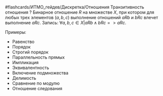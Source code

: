 #flashcards/ИТМО_гейдев/Дискретка/Отношения
Транзитивность отношения
?
Бинарное отношение $R$ на множестве $X$, при котором для любых трех элементов $(a, b, c)$ выполнение отношений $aRb$ и $bRc$ влечет выполнение $aRc$.
Запись: $\forall a,b,c \in X | aRb \wedge bRc => aRc$.


Примеры:
 - Равенство
 - Порядок
 - Строгий порядок
 - Параллельность прямых
 - Импликация
 - Эквивалентность
 - Включение подмножества
 - Делимость
 - Сравнение по модулю
 - Отношение следования

